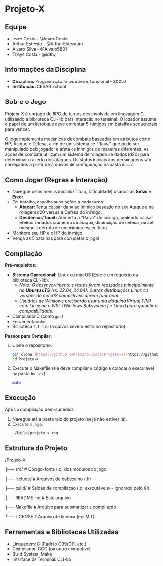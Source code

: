 # Projeto-X

## Equipe

* Icaro Costa - @Icaro-Costa
* Arthur Estevão - @ArthurEstevaum
* Alvaro Silva - @Alvaro5801
* Thays Costa - @idthy

## Informações da Disciplina

* **Disciplina:** Programação Imperativa e Funcional - 2025.1
* **Instituição:** CESAR School

## Sobre o Jogo

Projeto-X é um jogo de RPG de turnos desenvolvido em linguagem C utilizando a biblioteca CLI-lib para interação no terminal. O jogador assume o papel de um herói que deve enfrentar 5 inimigos em batalhas sequenciais para vencer.

O jogo implementa mecânicas de combate baseadas em atributos como HP, Ataque e Defesa, além de um sistema de "Raiva" que pode ser manipulado pelo jogador e afeta os inimigos de maneiras diferentes. As ações de combate utilizam um sistema de rolagem de dados (d20) para determinar o acerto dos ataques. Os status iniciais dos personagens são carregados a partir de arquivos de configuração na pasta `data/`.

## Como Jogar (Regras e Interação)

* Navegue pelos menus iniciais (Título, Dificuldade) usando as **Setas** e **Enter**.
* Em batalha, escolha suas ações a cada turno:
    * **Atacar:** Tenta causar dano ao inimigo baseado no seu Ataque e na rolagem d20 versus a Defesa do inimigo.
    * **Desdenhar/Taunt:** Aumenta a "Raiva" do inimigo, podendo causar efeitos variados (aumento de ataque, diminuição de defesa, ou até mesmo a derrota de um inimigo específico).
* Monitore seu HP e o HP do inimigo.
* Vença as 5 batalhas para completar o jogo!

## Compilação

**Pré-requisitos:**

* **Sistema Operacional:** Linux ou macOS (Este é um requisito da biblioteca CLI-lib).
    * *Nota: O desenvolvimento e testes foram realizados principalmente no **Ubuntu LTS** (ex: 22.04, 24.04). Outras distribuições Linux ou versões do macOS compatíveis devem funcionar.*
    * *Usuários de Windows precisarão usar uma Máquina Virtual (VM) com Linux ou o WSL (Windows Subsystem for Linux) para garantir a compatibilidade.*
* Compilador C (como `gcc`)
* Ferramenta `make`
* Biblioteca `CLI-lib` (arquivos devem estar no repositório).

**Passos para Compilar:**

1.  Clone o repositório:
    ```bash
    git clone [https://github.com/Icaro-Costa/Projeto-X](https://github.com/Icaro-Costa/Projeto-X)
    cd Projeto-X
    ```
2.  Execute o Makefile (ele deve compilar o código e colocar o executável na pasta `build/`):
    ```bash
    make
    ```

## Execução

Após a compilação bem-sucedida:

1.  Navegue até a pasta raiz do projeto (se já não estiver lá).
2.  Execute o jogo:
    ```bash
    ./build/projeto_x_rpg
    ```

## Estrutura do Projeto

/Projeto-X

├── src/        # Código-fonte (.c) dos módulos do jogo

├── include/    # Arquivos de cabeçalho (.h)

├── build/      # Saídas de compilação (.o, executáveis) - Ignorado pelo Git

├── README.md   # Este arquivo

├── Makefile    # Arquivo para automatizar a compilação

└── LICENSE     # Arquivo de licença (ex: MIT) 



## Ferramentas e Bibliotecas Utilizadas

* Linguagem: C (Padrão C99/C11, etc.)
* Compilador: GCC (ou outro compatível)
* Build System: Make
* Interface de Terminal: CLI-lib
